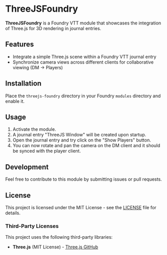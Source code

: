# ThreeJSFoundry

**ThreeJSFoundry** is a Foundry VTT module that showcases the integration of Three.js for 3D rendering in journal entries.

## Features

- Integrate a simple Three.js scene within a Foundry VTT journal entry
- Synchronize camera views across different clients for collaborative viewing (DM -> Players)

## Installation

Place the `threejs-foundry` directory in your Foundry `modules` directory and enable it.

## Usage

1. Activate the module.
2. A journal entry "ThreeJS Window" will be created upon startup.
3. Open the journal entry and try click on the "Show Players" button.
4. You can now rotate and pan the camera on the DM client and it should be synced with the player client.

## Development

Feel free to contribute to this module by submitting issues or pull requests.

## License

This project is licensed under the MIT License - see the [LICENSE](LICENSE) file for details.

### Third-Party Licenses

This project uses the following third-party libraries:

- **Three.js** (MIT License) - [Three.js GitHub](https://github.com/mrdoob/three.js)